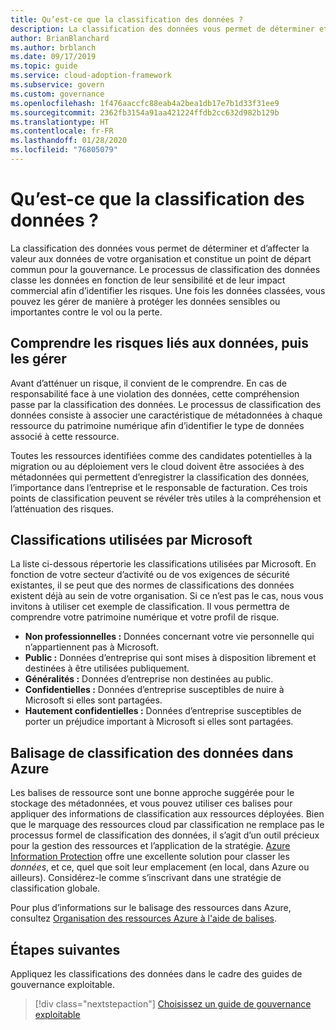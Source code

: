 ```yaml
---
title: Qu’est-ce que la classification des données ?
description: La classification des données vous permet de déterminer et d’affecter la valeur aux données de votre organisation et constitue un point de départ commun pour la gouvernance.
author: BrianBlanchard
ms.author: brblanch
ms.date: 09/17/2019
ms.topic: guide
ms.service: cloud-adoption-framework
ms.subservice: govern
ms.custom: governance
ms.openlocfilehash: 1f476aaccfc88eab4a2bea1db17e7b1d33f31ee9
ms.sourcegitcommit: 2362fb3154a91aa421224ffdb2cc632d982b129b
ms.translationtype: HT
ms.contentlocale: fr-FR
ms.lasthandoff: 01/28/2020
ms.locfileid: "76805079"
---
```

<!-- markdownlint-disable MD026 -->

# <a name="what-is-data-classification"></a>Qu’est-ce que la classification des données ?

La classification des données vous permet de déterminer et d’affecter la valeur aux données de votre organisation et constitue un point de départ commun pour la gouvernance. Le processus de classification des données classe les données en fonction de leur sensibilité et de leur impact commercial afin d’identifier les risques. Une fois les données classées, vous pouvez les gérer de manière à protéger les données sensibles ou importantes contre le vol ou la perte.

## <a name="understand-data-risks-then-manage-them"></a>Comprendre les risques liés aux données, puis les gérer

Avant d’atténuer un risque, il convient de le comprendre. En cas de responsabilité face à une violation des données, cette compréhension passe par la classification des données. Le processus de classification des données consiste à associer une caractéristique de métadonnées à chaque ressource du patrimoine numérique afin d’identifier le type de données associé à cette ressource.

Toutes les ressources identifiées comme des candidates potentielles à la migration ou au déploiement vers le cloud doivent être associées à des métadonnées qui permettent d’enregistrer la classification des données, l’importance dans l’entreprise et le responsable de facturation. Ces trois points de classification peuvent se révéler très utiles à la compréhension et l’atténuation des risques.

## <a name="classifications-microsoft-uses"></a>Classifications utilisées par Microsoft

La liste ci-dessous répertorie les classifications utilisées par Microsoft. En fonction de votre secteur d’activité ou de vos exigences de sécurité existantes, il se peut que des normes de classifications des données existent déjà au sein de votre organisation. Si ce n’est pas le cas, nous vous invitons à utiliser cet exemple de classification. Il vous permettra de comprendre votre patrimoine numérique et votre profil de risque.

- **Non professionnelles :** Données concernant votre vie personnelle qui n’appartiennent pas à Microsoft.
- **Public :** Données d’entreprise qui sont mises à disposition librement et destinées à être utilisées publiquement.
- **Généralités :** Données d’entreprise non destinées au public.
- **Confidentielles :** Données d’entreprise susceptibles de nuire à Microsoft si elles sont partagées.
- **Hautement confidentielles :** Données d’entreprise susceptibles de porter un préjudice important à Microsoft si elles sont partagées.

## <a name="tagging-data-classification-in-azure"></a>Balisage de classification des données dans Azure

Les balises de ressource sont une bonne approche suggérée pour le stockage des métadonnées, et vous pouvez utiliser ces balises pour appliquer des informations de classification aux ressources déployées. Bien que le marquage des ressources cloud par classification ne remplace pas le processus formel de classification des données, il s’agit d’un outil précieux pour la gestion des ressources et l’application de la stratégie. [Azure Information Protection](https://docs.microsoft.com/azure/information-protection/what-is-information-protection) offre une excellente solution pour classer les _données_, et ce, quel que soit leur emplacement (en local, dans Azure ou ailleurs). Considérez-le comme s’inscrivant dans une stratégie de classification globale.

Pour plus d’informations sur le balisage des ressources dans Azure, consultez [Organisation des ressources Azure à l'aide de balises](https://docs.microsoft.com/azure/azure-resource-manager/resource-group-using-tags).

## <a name="next-steps"></a>Étapes suivantes

Appliquez les classifications des données dans le cadre des guides de gouvernance exploitable.

> [!div class="nextstepaction"]
> [Choisissez un guide de gouvernance exploitable](../guides/index.md)
